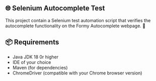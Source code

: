 ## 🌐 Selenium Autocomplete Test

This project contain a Selenium test automation script that verifies the autocomplete functionality on the Formy Autocomplete webpage. 🚀

## 📦 Requirements

- Java JDK 18 0r higher
- IDE of your choice
- Maven (for dependencies)
- ChromeDriver (compatible with your Chrome browser version)
